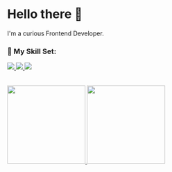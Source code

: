 # Hello there 👋
I'm a curious Frontend Developer.

### 🔮 My Skill Set:

<div>
  <a href="https://skillicons.dev"/>
  <span>
    <img src="https://skillicons.dev/icons?i=html,js,css,dart,python"/>
    <img src="https://skillicons.dev/icons?i=react,flutter,tailwind,firebase,git"/>
    <img src="https://skillicons.dev/icons?i=vscode,figma"/>
  </span>
</div>
<br/>
<br/>
<div>
<a href="https://github.com/emanuelmarquis"/>
  <img height="180rem" src="https://github-readme-stats.vercel.app/api?username=emanuelmarquis&show_icons=true&theme=omni"/>
  <img height="180rem" src="https://github-readme-stats.vercel.app/api/top-langs/?username=emanuelmarquis&layout=compact&show_icons=true&theme=omni"/>
</div>




<!--
**EmanuelMarquis/EmanuelMarquis** is a ✨ _special_ ✨ repository because its `README.md` (this file) appears on your GitHub profile.

Here are some ideas to get you started:

- 🔭 I’m currently working on ...
- 🌱 I’m currently learning ...
- 👯 I’m looking to collaborate on ...
- 🤔 I’m looking for help with ...
- 💬 Ask me about ...
- 📫 How to reach me: ...
- 😄 Pronouns: ...
- ⚡ Fun fact: ...
-->
